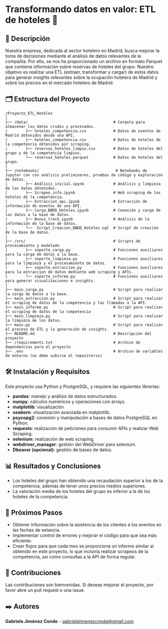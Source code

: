 # Transformando datos en valor: ETL de hoteles 🏨

## 📖 Descripción
Nuestra empresa, dedicada al sector hotelero en Madrid, busca mejorar la toma de decisiones mediante el análisis de datos relevantes de la compañía. Por ello, se nos ha proporcionado un archivo en formato Parquet que contiene información sobre reservas de hoteles del grupo. Nuestro objetivo es realizar una ETL (extraer, transformar y cargar) de estos datos para generar insights relevantes sobre la ocupación hotelera de Madrid y sobre los precios en el mercado hotelero de Madrid. 

## 🗂️ Estructura del Proyecto

```  
/Proyecto_ETL_Hoteles
│
├── /data/                                      # Carpeta para almacenar los datos crudos y procesados.
|        ├── hoteles_competencia.csv            # Datos de eventos de Madrid obtenidos desde una API.
|        ├── hoteles_competencia.csv            # Datos de hoteles de la competencia obtenidos por scraping.
|        ├── reservas_hoteles_limpio.csv        # Datos de hoteles del grupo y de la competencia limpios.
|        └── reservas_hoteles.parquet           # Datos de hoteles del grupo.
|
├── /notebooks/                                  # Notebooks de Jupyter con con análisis preliminares, pruebas de código y exploración de datos.
|        ├── Análisis_inicial.ipynb             # Análisis y limpieza de los datos obtenidos.
|        ├── Scrapeo_info.ipynb                 # Web scraping de los hoteles de la competencia.
|        ├── Extraccion_api.ipynb               # Extracción de información de eventos de una API.
|        ├── Carga_BBDD_Hoteles.ipynb           # Conexión y carga de los datos a la base de datos.
|        ├── Bonus_track.ipynb                  # Análisis de la información de la base de datos.
|        └──  Script_Creacion_BBDD_Hoteles.sql  # Script de creación de la base de datos.
|        
├── /src/                                       # Scripts de procesamiento y modelado
|        ├── soporte_carga.py                   # Funciones auxiliares para la carga de datos a la base.
|        ├── soporte_limpieza.py                # Funciones auxiliares para la limpieza y el procesamiento de datos.
|        ├── soporte_extraccion.py              # Funciones auxiliares para la extraccion de datos mediante web scraping y APIs.
|        └── soporte_informe.py                 # Funciones auxiliares para generar visualizaciones e insights.
|
├── main_carga.py                               # Script para realizar la carga de datos a la base.
├── main_extraccion.py                          # Script para realizar el scraping de datos de la competencia y las llamadas a la API. 
├── main_informe.py                             # Script para realizar el scraping de datos de la competencia
├── main_limpieza.py                            # Script para realizar la limpieza de los datos.
├── main.py                                     # Script para realizar el proceso de ETL y la generación de insights.
├── README.md                                   # Descripción del proyecto
├── /requirements.txt                           # Archivo de dependencias para el proyecto
├── .env                                        # Archivo de variables de entorno (no debe subirse al repositorio)
```
  
## 🛠️ Instalación y Requisitos
    
Este proyecto usa Python y PostgreSQL, y requiere las siguientes librerías:

- **pandas**: manejo y análisis de datos estructurados.
- **numpy**: cálculos numéricos y operaciones con arrays.
- **matplotlib**: visualización 
- **seaborn**: visualización avanzada en matplotlib.
- **psycopg2**: conexión y manipulación a bases de datos PostgreSQL en Python.
- **requests**: realización de peticiones para consumir APIs y realizar Web Scraping.
- **selenium**: realización de web scraping.
- **webdriver_manager**: gestión del WebDriver para selenium.
- **Dbeaver (opcional)**: gestión de bases de datos.

## 📊 Resultados y Conclusiones

- Los hoteles del grupo han obtenido una recaudación superior a los de la competencia, además de tener unos precios medios superiores. 
- La valoración media de los hoteles del grupo es inferior a la de los hoteles de la competencia.

## 🔄 Próximos Pasos
- Obtener información sobre la asistencia de los clientes a los eventos en las fechas de estancia.
- Implementar control de errores y mejorar el código para que sea más eficiente.
- Crear flujos para que cada mes se proporcione un informe similar al obtenido en este proyecto, lo que incluiría realizar scrapeos de la competencia, así como consultas a la API de forma regular.

## 🤝 Contribuciones

Las contribuciones son bienvenidas. Si deseas mejorar el proyecto, por favor abre un pull request o una issue.

## ✒️ Autores
**Gabriela Jiménez Conde** - [gabrielajimenezconde@gmail.com](https://github.com/Gabijc)
        